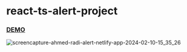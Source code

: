 # react-ts-alert-project


### [DEMO](https://ahmed-radi-alert.netlify.app)

![screencapture-ahmed-radi-alert-netlify-app-2024-02-10-15_35_26](https://github.com/Ahmed-Radi/react-ts-alert-project/assets/52893501/8096fca0-afe1-402f-9aba-b0ae0171f516)
